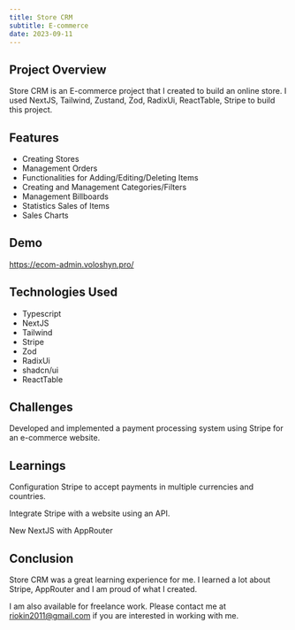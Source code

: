 ```yaml
---
title: Store CRM
subtitle: E-commerce
date: 2023-09-11
---
```


## Project Overview

Store CRM is an E-commerce project that I created to build an online store. I used NextJS, Tailwind, Zustand, Zod, RadixUi, ReactTable, Stripe to build this project.

## Features

* Creating Stores
* Management Orders
* Functionalities for Adding/Editing/Deleting Items
* Creating and Management Categories/Filters
* Management Billboards
* Statistics Sales of Items
* Sales Charts


## Demo

https://ecom-admin.voloshyn.pro/

## Technologies Used

* Typescript
* NextJS
* Tailwind
* Stripe
* Zod
* RadixUi
* shadcn/ui
* ReactTable

## Challenges

Developed and implemented a payment processing system using Stripe for an e-commerce website.

## Learnings

Configuration Stripe to accept payments in multiple currencies and countries.

Integrate Stripe with a website using an API.

New NextJS with AppRouter

## Conclusion

Store CRM was a great learning experience for me. I learned a lot about Stripe, AppRouter and I am proud of what I created.

I am also available for freelance work. Please contact me at riokin2011@gmail.com if you are interested in working with me.